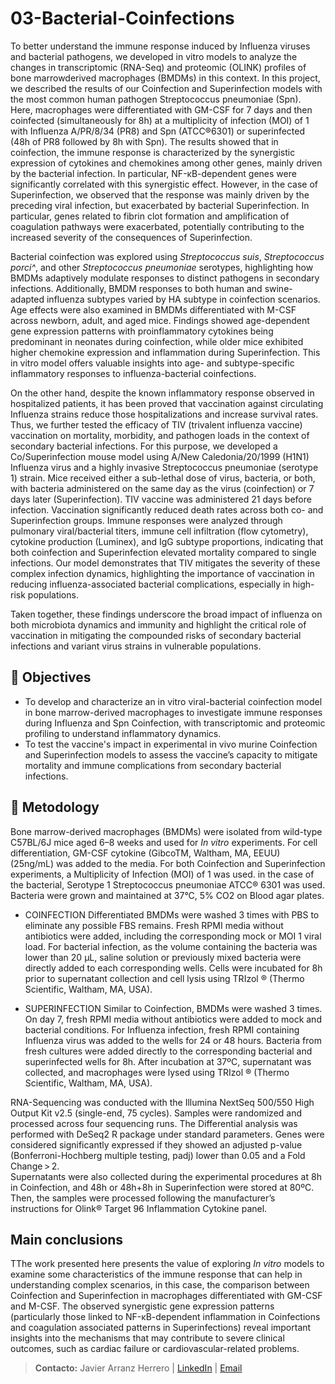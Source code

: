 # 03-Bacterial-Coinfections

To better understand the immune response induced by Influenza viruses and bacterial pathogens, we developed in vitro models to analyze the changes in transcriptomic (RNA-Seq) and proteomic (OLINK) profiles of bone marrowderived macrophages (BMDMs) in this context. In this project, we described the results of our Coinfection and Superinfection models with the most common human pathogen Streptococcus pneumoniae (Spn). Here, macrophages were differentiated with GM-CSF for 7 days and then coinfected (simultaneously for 8h) at a multiplicity of infection (MOI) of 1 with Influenza A/PR/8/34 (PR8) and Spn (ATCC®6301) or superinfected (48h of PR8 followed by 8h with Spn). The results showed that in coinfection, the immune response is characterized by the synergistic expression of cytokines and chemokines among other genes, mainly driven by the bacterial infection. In particular, NF-κB-dependent genes were significantly correlated with this synergistic effect.  However, in the case of Superinfection, we observed that the response was mainly driven by the preceding viral infection, but exacerbated by bacterial Superinfection. In particular, genes related to fibrin clot formation and amplification of coagulation pathways were exacerbated, 
potentially contributing to the increased severity of the consequences of Superinfection. 

Bacterial coinfection was explored using *Streptococcus suis*, *Streptococcus porci^*, and other *Streptococcus pneumoniae* serotypes, highlighting how BMDMs adaptively modulate responses to distinct pathogens in secondary infections. Additionally, BMDM responses to both human and swine-adapted influenza subtypes varied by HA subtype in coinfection scenarios. Age effects were also examined in BMDMs differentiated with M-CSF across newborn, adult, and aged mice. Findings showed age-dependent gene expression patterns with proinflammatory cytokines being predominant in neonates during coinfection, while older mice exhibited higher chemokine expression and inflammation during Superinfection. This in vitro model offers valuable insights into age- and subtype-specific inflammatory responses to influenza-bacterial coinfections. 
 
On the other hand, despite the known inflammatory response observed in hospitalized patients, it has been proved that vaccination against circulating Influenza strains reduce those hospitalizations and increase survival rates. Thus, we further tested the efficacy of TIV (trivalent influenza vaccine) vaccination on mortality, morbidity, and pathogen loads in the context of secondary bacterial infections. For this purpose, we developed a Co/Superinfection mouse model using A/New Caledonia/20/1999 (H1N1) Influenza virus and a highly invasive Streptococcus pneumoniae (serotype 1) strain. Mice received either a sub-lethal dose of virus, bacteria, or both, with bacteria administered on the same day as the virus (coinfection) or 7 days later (Superinfection). TIV vaccine was administered 21 days before infection. Vaccination significantly reduced death rates across both co- and Superinfection groups. Immune responses were analyzed through pulmonary viral/bacterial titers, immune cell infiltration (flow cytometry), cytokine production (Luminex), and IgG subtype proportions, indicating that both coinfection and Superinfection elevated mortality compared to single infections. Our model demonstrates that TIV mitigates the severity of these complex infection dynamics, highlighting the importance of vaccination in reducing influenza-associated bacterial complications, especially in high-risk populations. 

Taken together, these findings underscore the broad impact of influenza on both microbiota dynamics and immunity and highlight the critical role of vaccination in mitigating the compounded risks of secondary bacterial infections and variant virus strains in vulnerable populations. 

## 🎯 Objectives

- To develop and characterize an in vitro viral-bacterial coinfection model in bone marrow-derived macrophages to investigate immune responses during Influenza and Spn Coinfection, with transcriptomic and 
proteomic profiling to understand inflammatory dynamics.
- To test the vaccine's impact in experimental in vivo murine Coinfection and Superinfection models to assess the vaccine’s capacity to mitigate mortality and immune complications from secondary bacterial infections. 


 ## 🔬 Metodology

Bone marrow-derived macrophages (BMDMs) were isolated from wild-type C57BL/6J mice aged 6–8 weeks and used for *In vitro* experiments. For cell differentiation, GM-CSF cytokine (GibcoTM, Waltham, MA, EEUU) (25ng/mL) was added to the media. For both Coinfection and Superinfection experiments, a Multiplicity of Infection (MOI) of 1 was used. in the case of the bacterial,  Serotype 1 Streptococcus pneumoniae ATCC® 6301 was used. Bacteria were grown and maintained at 37°C, 5% CO2 on Blood agar plates.

- COINFECTION
Differentiated BMDMs were washed 3 times with PBS to eliminate any possible FBS remains. Fresh RPMI media without antibiotics were added, including the corresponding mock or MOI 1 viral load. For bacterial infection, as the volume containing the bacteria was lower than 20 µL, saline solution or previously mixed bacteria were directly added to each corresponding wells. Cells were incubated for 8h prior to supernatant collection and cell lysis using TRIzol ® (Thermo Scientific, Waltham, MA, USA).

- SUPERINFECTION
Similar to Coinfection, BMDMs were washed 3 times. On day 7, fresh RPMI media without antibiotics were added to mock and bacterial conditions. For Influenza infection, fresh RPMI containing Influenza virus was added to the wells for 24 or 48 hours. Bacteria from fresh cultures were added directly to the corresponding bacterial and superinfected wells for 8h. After incubation at 37ºC, supernatant was collected, and macrophages were lysed using TRIzol ® (Thermo Scientific, Waltham, MA, USA).

RNA-Sequencing was conducted with the Illumina NextSeq 500/550 High Output Kit v2.5 (single-end, 75 cycles). Samples were randomized and processed across four sequencing runs. The Differential analysis was performed with DeSeq2 R package under standard parameters. Genes were considered significantly expressed if they showed an adjusted p-value (Bonferroni-Hochberg multiple testing, padj) lower than 0.05 and a Fold Change > 2.  
Supernatants were also collected during the experimental procedures at 8h in Coinfection, and 48h or 48h+8h in Superinfection were stored at 80ºC. Then, the samples were processed following the manufacturer’s instructions for Olink® Target 96 Inflammation Cytokine panel. 

## Main conclusions

TThe work presented here presents the value of exploring *In vitro* models to examine some characteristics of the immune response that can help in understanding complex scenarios, in this case, the comparison between Coinfection and Superinfection in macrophages differentiated with GM-CSF and M-CSF. The observed synergistic gene expression patterns (particularly those linked to NF-κB-dependent inflammation in Coinfections and coagulation associated patterns in Superinfections) reveal important insights into the mechanisms that may contribute to severe clinical outcomes, such as cardiac failure or cardiovascular-related problems.

> **Contacto:** Javier Arranz Herrero | [LinkedIn](https://www.linkedin.com) | [Email](mailto:j.arranzherrero@gmail.com)
